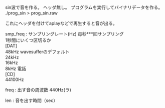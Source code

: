 sin波で音を作る。
ヘッダ無し。
プログラムを実行してバイナリデータを作る。
./prog_sin > prog_sin.raw

これにヘッダを付けてaplayなどで再生すると音が出る。

smp_freq    : サンプリングレート(Hz)
              毎秒***回サンプリング              
              1秒間にいくつ区切るか              
              [DAT]              
                48kHz wavesufferのデフォルト                
                24kHz                
                16kHz                
                 8kHz 電話                 
              [CD]              
                44100Hz                

freq        : 出す音の周波数
                440Hz(ラ)

len         : 音を出す時間（sec）              
